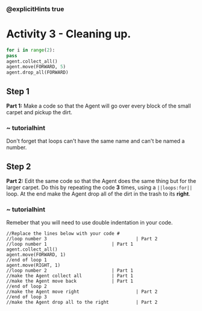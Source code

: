 ### @explicitHints true

# Activity 3 - Cleaning up.

```python
for i in range(2):
pass
agent.collect_all()
agent.move(FORWARD, 5)
agent.drop_all(FORWARD)
```

## Step 1
**Part 1:** Make a code so that the Agent will go over every block of the small carpet and pickup the dirt.
### ~ tutorialhint 
Don't forget that loops can't have the same name and can't be named a number.

## Step 2
**Part 2:** Edit the same code so that the Agent does the same thing but for the larger carpet. Do this by repeating the code **3** times,
using a `||loops:for||` loop. At the end make the Agent drop all of the dirt in the trash to its **right**. 
### ~ tutorialhint 
Remeber that you will need to use double indentation in your code.


```template
//Replace the lines below with your code #    
//loop number 3                                 | Part 2
//loop number 1                        | Part 1
agent.collect_all()
agent.move(FORWARD, 1)
//end of loop 1
agent.move(RIGHT, 1)
//loop number 2                        | Part 1
//make the Agent collect all           | Part 1  
//make the Agent move back             | Part 1  
//end of loop 2
//make the Agent move right                     | Part 2
//end of loop 3  
//make the Agent drop all to the right          | Part 2  
```
